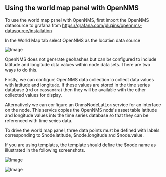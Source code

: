 ## Using the world map panel with OpenNMS
To use the world map panel with OpenNMS, first import the OpenNMS datasource to grafana from https://grafana.com/plugins/opennms-datasource/installation

In the World Map tab select OpenNMS as the location data source

![Image](../master/src/images/worldMapOpenNMSWorldmapTabSettings.png)

OpenNMS does not generate geohashes but can be configured to include latitude and longitude data values within node data sets. There are two ways to do this.

Firstly, we can configure OpenNMS data collection to collect data values with latitude and longitude. If these values are stored in the time series database (rrd or cassandra) then they will be available with the other collected values for display.

Alternatively we can configure an OnmsNodeLatLon service for an interface on the node. This service copies the OpenNMS node's asset table latitude and longitude values into the time series database so that they can be referenced with time series data. 

To drive the world map panel, three data points must be defined with labels corresponding to $node.latitude, $node.longitude and $node.value.

If you are using templates, the template should define the $node name as illustrated in the following screenshots.

![Image](../master/src/images/worldMapOpenNMSDatasourceSettings.png)

![Image](../master/src/images/worldMapOpenNMSTemplateSettings.png)

